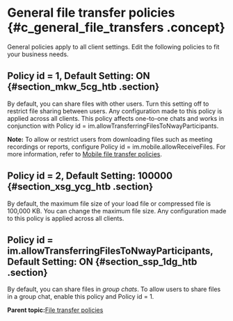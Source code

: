 # General file transfer policies {#c_general_file_transfers .concept}

General policies apply to all client settings. Edit the following policies to fit your business needs.

## Policy id = 1, Default Setting: ON {#section_mkw_5cg_htb .section}

By default, you can share files with other users. Turn this setting off to restrict file sharing between users. Any configuration made to this policy is applied across all clients. This policy affects one-to-one chats and works in conjunction with Policy id = im.allowTransferringFilesToNwayParticipants.

**Note:** To allow or restrict users from downloading files such as meeting recordings or reports, configure Policy id = im.mobile.allowReceiveFiles. For more information, refer to [Mobile file transfer policies](c_mobile_file_transfer_policies.md).

## Policy id = 2, Default Setting: 100000 {#section_xsg_ycg_htb .section}

By default, the maximum file size of your load file or compressed file is 100,000 KB. You can change the maximum file size. Any configuration made to this policy is applied across all clients.

## Policy id = im.allowTransferringFilesToNwayParticipants, Default Setting: ON {#section_ssp_1dg_htb .section}

By default, you can share files in *group chats*. To allow users to share files in a group chat, enable this policy and Policy id = 1.

**Parent topic:**[File transfer policies](c_file_transfer.md)

